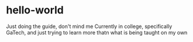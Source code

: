 # hello-world
Just doing the guide, don't mind me
Currently in college, specifically GaTech, and just trying
to learn more thatn what is being taught on my own
